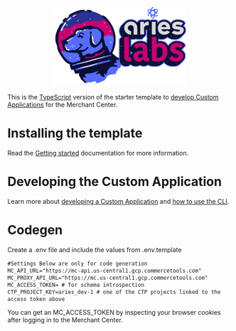 <p align="center">
  <a href="https://www.ariessolutions.io/composable-commerce/aries-labs-open-source/">
    <img alt="Aries Labs" width="300" src="docs/assets/Labs-For-Dk_BG.svg">
  </a>
</p>

This is the [TypeScript](https://www.typescriptlang.org/) version of the starter template to [develop Custom Applications](https://docs.commercetools.com/merchant-center-customizations/custom-applications) for the Merchant Center.

# Installing the template

Read the [Getting started](https://docs.commercetools.com/merchant-center-customizations/custom-applications) documentation for more information.

# Developing the Custom Application

Learn more about [developing a Custom Application](https://docs.commercetools.com/merchant-center-customizations/development) and [how to use the CLI](https://docs.commercetools.com/merchant-center-customizations/api-reference/cli).

# Codegen

Create a .env file and include the values from .env.template

```
#Settings Below are only for code generation
MC_API_URL="https://mc-api.us-central1.gcp.commercetools.com"
MC_PROXY_API_URL="https://mc.us-central1.gcp.commercetools.com"
MC_ACCESS_TOKEN= # for schema introspection
CTP_PROJECT_KEY=aries_dev-1 # one of the CTP projects linked to the access token above
```

You can get an MC_ACCESS_TOKEN by inspecting your browser cookies after logging in to the Merchant Center.